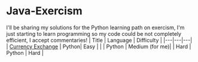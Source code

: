 # Java-Exercism
I'll be sharing my solutions for the Python learning path on exercism, I'm just starting to learn programming so my code could be not completely efficient, I accept commentaries!
| Title | Language | Difficulty |
|---|---|---|
| [Currency Exchange](Exercises/Currency-Exchange.py) | Python| Easy |
|  | Python | Medium (for me)|
| Hard |  Python | Hard |
